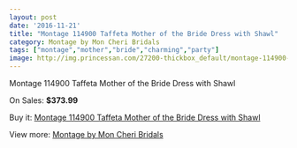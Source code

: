 ```yaml
---
layout: post
date: '2016-11-21'
title: "Montage 114900 Taffeta Mother of the Bride Dress with Shawl"
category: Montage by Mon Cheri Bridals
tags: ["montage","mother","bride","charming","party"]
image: http://img.princessan.com/27200-thickbox_default/montage-114900-taffeta-mother-of-the-bride-dress-with-shawl.jpg
---
```

Montage 114900 Taffeta Mother of the Bride Dress with Shawl

On Sales: **$373.99**
<a href="https://www.princessan.com/en/12426-montage-114900-taffeta-mother-of-the-bride-dress-with-shawl.html"><amp-img layout="responsive" width="600" height="600" src="//img.princessan.com/27200-thickbox_default/montage-114900-taffeta-mother-of-the-bride-dress-with-shawl.jpg" alt="Montage 114900 Taffeta Mother of the Bride Dress with Shawl 0" /></a>

Buy it: [Montage 114900 Taffeta Mother of the Bride Dress with Shawl](https://www.princessan.com/en/12426-montage-114900-taffeta-mother-of-the-bride-dress-with-shawl.html "Montage 114900 Taffeta Mother of the Bride Dress with Shawl")

View more: [Montage by Mon Cheri Bridals](https://www.princessan.com/en/89- "Montage by Mon Cheri Bridals")